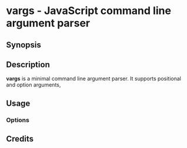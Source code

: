 # vargs - JavaScript command line argument parser

## Synopsis

## Description

**vargs** is a minimal command line argument parser. It supports positional and option arguments, 

## Usage

### Options

## Credits